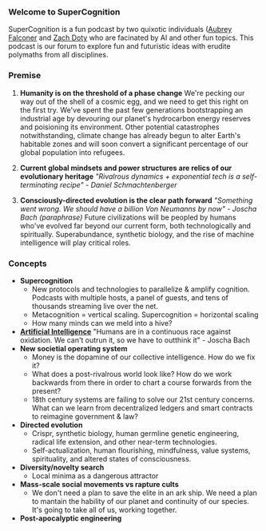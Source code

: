### Welcome to SuperCognition

SuperCognition is a fun podcast by two quixotic individuals ([Aubrey Falconer](/aubrey-falconer) and [Zach Doty](/zach-doty) who are facinated by AI and other fun topics. This podcast is our forum to explore fun and futuristic ideas with erudite polymaths from all disciplines.


### Premise

1. **Humanity is on the threshold of a phase change**
We're pecking our way out of the shell of a cosmic egg, and we need to get this right on the first try. We've spent the past few generations bootstrapping an industrial age by devouring our planet's hydrocarbon energy reserves and poisioning its environment. Other potential catastrophes notwithstanding, climate change has already begun to alter Earth's habitable zones and will soon convert a significant percentage of our global population into refugees.

2. **Current global mindsets and power structures are relics of our evolutionary heritage**
*"Rivalrous dynamics + exponential tech is a self-terminating recipe" - Daniel Schmachtenberger*

3. **Consciously-directed evolution is the clear path forward**
*"Something went wrong. We should have a billion Von Neumanns by now" - Joscha Bach (paraphrase)*
Future civilizations will be peopled by humans who've evolved far beyond our current form, both technologically and spiritually. Superabundance, synthetic biology, and the rise of machine intelligence will play critical roles.

### Concepts

- **Supercognition**
    - New protocols and technologies to parallelize & amplify cognition. Podcasts with multiple hosts, a panel of guests, and tens of thousands streaming live over the net.
    - Metacognition = vertical scaling. Supercognition = horizontal scaling
    - How many minds can we meld into a hive?
- **[Artificial Intelligence](/artificial-intelligence)**
"Humans are in a continuous race against oxidation. We can't outrun it, so we have to outthink it" - Joscha Bach
- **New societial operating system**
    - Money is the dopamine of our collective intelligence. How do we fix it?
    - What does a post-rivalrous world look like? How do we work backwards from there in order to chart a course forwards from the present?
    - 18th century systems are failing to solve our 21st century concerns. What can we learn from decentralized ledgers and smart contracts to reimagine government & law?
- **Directed evolution**
    - Crispr, synthetic biology, human germline genetic engineering, radical life extension, and other near-term technologies.
    - Self-actualization, human flourishing, mindfulness, value systems, spirituality, and altered states of consciousness.
- **Diversity/novelty search**
    - Local minima as a dangerous attractor
- **Mass-scale social movements vs rapture cults**
    - We don't need a plan to save the elite in an ark ship. We need a plan to mantain the hability of our planet and continuity of our species. It's going to take all of us, working together.
- **Post-apocalyptic engineering**
